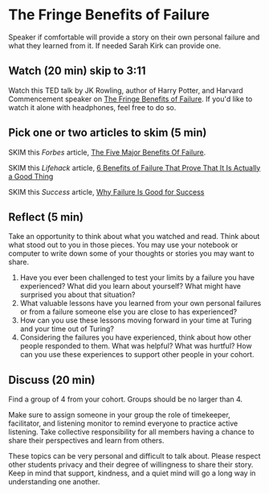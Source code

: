 # The Fringe Benefits of Failure
Speaker if comfortable will provide a story on their own personal failure and what they learned from it. If needed Sarah Kirk can provide one. 

## Watch (20 min) skip to 3:11
Watch this TED talk by JK Rowling, author of Harry Potter, and Harvard Commencement speaker on [The Fringe Benefits of Failure](https://www.ted.com/talks/jk_rowling_the_fringe_benefits_of_failure). If you'd like to watch it alone with headphones, feel free to do so.

## Pick one or two articles to skim (5 min)
SKIM this _Forbes_ article, [The Five Major Benefits Of Failure](https://www.forbes.com/sites/michaellindenmayer/2013/12/02/5-major-benefits-of-failure/#3f8d53436995).

SKIM this _Lifehack_ article, [6 Benefits of Failure That Prove That It Is Actually a Good Thing](http://www.lifehack.org/articles/work/6-benefits-failure-that-proove-that-actually-good-thing.html)

SKIM this _Success_ article, [Why Failure Is Good for Success](http://www.success.com/article/why-failure-is-good-for-success)

## Reflect (5 min)
Take an opportunity to think about what you watched and read. Think about what stood out to you in those pieces. You may use your notebook or computer to write down some of your thoughts or stories you may want to share.

1. Have you ever been challenged to test your limits by a failure you have experienced? What did you learn about yourself? What might have surprised you about that situation?
2. What valuable lessons have you learned from your own personal failures or from a failure someone else you are close to has experienced?
3. How can you use these lessons moving forward in your time at Turing and your time out of Turing?
4. Considering the failures you have experienced, think about how other people responded to them. What was helpful? What was hurtful? How can you use these experiences to support other people in your cohort.

## Discuss (20 min)
Find a group of 4 from your cohort. Groups should be no larger than 4.

Make sure to assign someone in your group the role of timekeeper, facilitator, and listening monitor to remind everyone to practice active listening. Take collective responsibility for all members having a chance to share their perspectives and learn from others.

These topics can be very personal and difficult to talk about. Please respect other students privacy and their degree of willingness to share their story. Keep in mind that support, kindness, and a quiet mind will go a long way in understanding one another.

